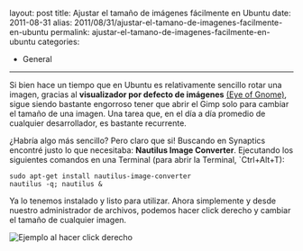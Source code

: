 layout: post
title: Ajustar el tamaño de imágenes fácilmente en Ubuntu
date: 2011-08-31
alias: 2011/08/31/ajustar-el-tamano-de-imagenes-facilmente-en-ubuntu
permalink: ajustar-el-tamano-de-imagenes-facilmente-en-ubuntu
categories:
- General
---
Si bien hace un tiempo que en Ubuntu es relativamente sencillo rotar una imagen, gracias al **visualizador por defecto de imágenes** [(Eye of Gnome)](http://www.hola.com), sigue siendo bastante engorroso tener que abrir el Gimp solo para cambiar el tamaño de una imagen. Una tarea que, en el día a día promedio de cualquier desarrollador, es bastante recurrente.

¿Habría algo más sencillo? Pero claro que si! Buscando en Synaptics encontré justo lo que necesitaba: **Nautilus Image Converter**. Ejecutando los siguientes comandos en una Terminal (para abrir la Terminal, `Ctrl+Alt+T):

    sudo apt-get install nautilus-image-converter
    nautilus -q; nautilus &

Ya lo tenemos instalado y listo para utilizar. Ahora simplemente y desde nuestro administrador de archivos, podemos hacer click derecho y cambiar el tamaño de cualquier imagen.

![Ejemplo al hacer click derecho](/images/Screenshot2.png)